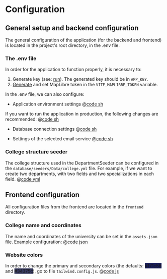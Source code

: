 # Configuration

## General setup and backend configuration
The general configuration of the application (for the backend and frontend) is located in the project's root directory, in the .env file.

### The .env file
In order for the application to function properly, it is necessary to:
1. Generate key (see: [run](../technical/run.html#manual)). The generated key should be in `APP_KEY`.
2. [Generate](https://cloud.maptiler.com/account/keys/) and set MapLibre token in the `VITE_MAPLIBRE_TOKEN` variable. 

In the .env file, we can also configure:
- Application environment settings
@[code sh](@/env/app-default.md)

If you want to run the application in production, the following changes are recommended:
@[code sh](@/env/app-default.md)

- Database connection settings
@[code sh](@/env/db-default.md)

- Settings of the selected email service
@[code sh](@/env/mail-default.md)

### College structure seeder
The college structure used in the DepartmentSeeder can be configured in the `database/seeders/Data/college.yml` file. For example, if we want to create two departments, with two fields and two specializations in each field.
@[code yml](@/seeder/department-data.md)

## Frontend configuration
All configuration files from the frontend are located in the `frontend` directory.

### College name and coordinates
The name and coordinates of the university can be set in the `assets.json` file. Example configuration:
@[code json](@/config/college.md)

### Website colors
In order to change the primary and secondary colors (the defaults: <span style="background-color:#171c58">#171c58</span> and <span style="background-color:#34375c">#34375c</span>), go to file `tailwind.config.js`.
@[code js](@/config/tailwind.md)